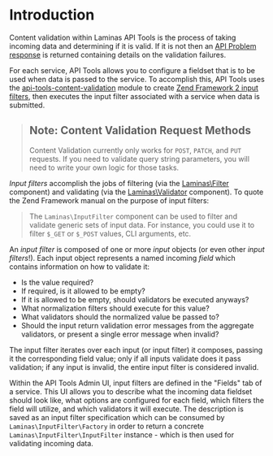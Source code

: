 Introduction
============

Content validation within Laminas API Tools is the process of taking incoming data and determining if it is
valid. If it is not then an [API Problem response](/api-primer/error-reporting.md) is returned
containing details on the validation failures.

For each service, API Tools allows you to configure a fieldset that is to be used when data is
passed to the service. To accomplish this, API Tools uses the
[api-tools-content-validation](https://github.com/laminas-api-tools/api-tools-content-validation) module to create 
[Zend Framework 2 input filters](http://framework.zend.com/manual/2.3/en/modules/zend.input-filter.intro.html),
then executes the input filter associated with a service when data is submitted.

> ## Note: Content Validation Request Methods
>
> Content Validation currently only works for `POST`, `PATCH`, and `PUT` requests. If you need to
> validate query string parameters, you will need to write your own logic for those tasks.

_Input filters_ accomplish the jobs of filtering (via the
[Laminas\Filter](http://framework.zend.com/manual/2.3/en/modules/zend.filter.html) component) and
validating (via the [Laminas\Validator](http://framework.zend.com/manual/2.3/en/modules/zend.validator.html)
component). To quote the Zend Framework manual on the purpose of input filters:

> The `Laminas\InputFilter` component can be used to filter and validate generic sets of input data.
> For instance, you could use it to filter `$_GET` or `$_POST` values, CLI arguments, etc.

An _input filter_ is composed of one or more _input_ objects (or even other _input filters_!). Each
input object represents a named incoming _field_ which contains information on how to validate it:

- Is the value required?
- If required, is it allowed to be empty?
- If it is allowed to be empty, should validators be executed anyways?
- What normalization filters should execute for this value?
- What validators should the normalized value be passed to?
- Should the input return validation error messages from the aggregate validators, or present a
  single error message when invalid?

The input filter iterates over each input (or input filter) it composes, passing it the
corresponding field value; only if all inputs validate does it pass validation; if any input is invalid,
the entire input filter is considered invalid.

Within the API Tools Admin UI, input filters are defined in the "Fields" tab of a service. This UI
allows you to describe what the incoming data fieldset should look like, what options are configured
for each field, which filters the field will utilize, and which validators it will execute. The
description is saved as an input filter specification which can be consumed by
`Laminas\InputFilter\Factory` in order to return a concrete `Laminas\InputFilter\InputFilter` instance -
which is then used for validating incoming data.
